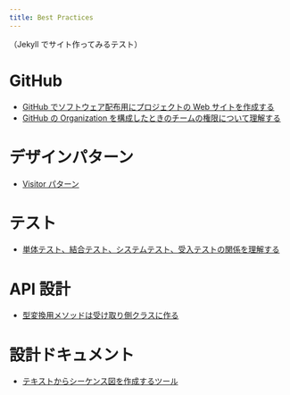 ```yaml
---
title: Best Practices
---
```


（Jekyll でサイト作ってみるテスト）

GitHub
====

* [GitHub でソフトウェア配布用にプロジェクトの Web サイトを作成する](github-project-portal.html)
* [GitHub の Organization を構成したときのチームの権限について理解する](github-team-permission.html)

デザインパターン
====
* [Visitor パターン](dp-visitor-pattern.html)

テスト
====
* [単体テスト、結合テスト、システムテスト、受入テストの関係を理解する](test-relation.html)

API 設計
====
* [型変換用メソッドは受け取り側クラスに作る](api-convert-type.html)

設計ドキュメント
====
* [テキストからシーケンス図を作成するツール](tool-sdedit.html)
